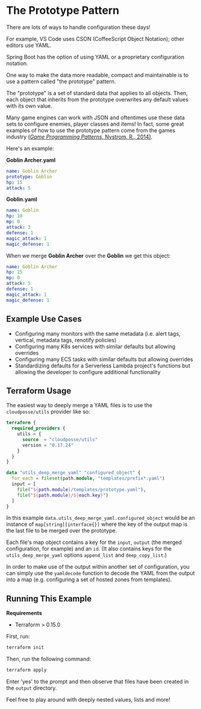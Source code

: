 # The Prototype Pattern

There are lots of ways to handle configuration these days!

For example, VS Code uses CSON (CoffeeScript Object Notation); other editors use YAML.

Spring Boot has the option of using YAML or a proprietary configuration notation.

One way to make the data more readable, compact and maintainable is to use a pattern called "the prototype" pattern.

The "prototype" is a set of standard data that applies to all objects. Then, each object that inherits from the prototype overwrites any default values with its own value.

Many game engines can work with JSON and oftentimes use these data sets to configure enemies, player classes and items! In fact, some great examples of how to use the prototype pattern come from the games industry [(*Game Programming Patterns*, Nystrom, R., 2014)](https://www.amazon.com/Game-Programming-Patterns-Robert-Nystrom/dp/0990582906/ref=sr_1_1?crid=X2W9WMKO8VC7&keywords=game+programming+patterns&qid=1654275256&sprefix=game+programming+patterns%2Caps%2C104&sr=8-1).

Here's an example:

**Goblin Archer.yaml**
```yaml
name: Goblin Archer
prototype: Goblin
hp: 15
attack: 5
```

**Goblin.yaml**
```yaml
name: Goblin
hp: 10
mp: 0
attack: 3
defense: 1
magic_attack: 1
magic_defense: 1
```

When we merge **Goblin Archer** over the **Goblin** we get this object:

```yaml
name: Goblin Archer
hp: 15
mp: 0
attack: 5
defense: 1
magic_attack: 1
magic_defense: 1
```

## Example Use Cases

- Configuring many monitors with the same metadata (i.e. alert tags, vertical, metadata tags, renotify policies)
- Configuring many K8s services with similar defaults but allowing overrides
- Configuring many ECS tasks with similar defaults but allowing overrides
- Standardizing defaults for a Serverless Lambda project's functions but allowing the developer to configure additional functionality

## Terraform Usage

The easiest way to deeply merge a YAML files is to use the `cloudposse/utils` provider like so:

```tf
terraform {
  required_providers {
    utils = {
      source  = "cloudposse/utils"
      version = "0.17.24"
    }
  }
}

data "utils_deep_merge_yaml" "configured_object" {
  for_each = fileset(path.module, "templates/prefix*.yaml")
  input = [
    file("${path.module}/templates/prototype.yaml"),
    file("${path.module}/${each.key}")
  ]
}
```

In this example `data.utils_deep_merge_yaml.configured_object` would be an instance of `map[string][interface{}]` where the key of the output map is the last file to be merged over the prototype.

Each file's map object contains a key for the `input`, `output` (the merged configuration, for example) and an `id`. (It also contains keys for the `utils_deep_merge_yaml` options `append_list` and `deep_copy_list`.)

In order to make use of the output within another set of configuration, you can simply use the `yamldecode` function to decode the YAML from the output into a map (e.g. configuring a set of hosted zones from templates).

## Running This Example

**Requirements**

- Terraform > 0.15.0

First, run:

```sh
terraform init
```

Then, run the following command:

```sh
terraform apply
```

Enter 'yes' to the prompt and then observe that files have been created in the `output` directory.

Feel free to play around with deeply nested values, lists and more!

